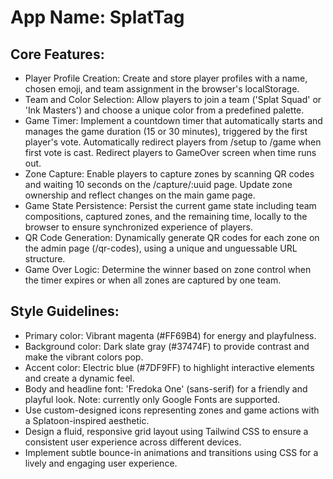 # **App Name**: SplatTag

## Core Features:

- Player Profile Creation: Create and store player profiles with a name, chosen emoji, and team assignment in the browser's localStorage.
- Team and Color Selection: Allow players to join a team ('Splat Squad' or 'Ink Masters') and choose a unique color from a predefined palette.
- Game Timer: Implement a countdown timer that automatically starts and manages the game duration (15 or 30 minutes), triggered by the first player's vote. Automatically redirect players from /setup to /game when first vote is cast. Redirect players to GameOver screen when time runs out.
- Zone Capture: Enable players to capture zones by scanning QR codes and waiting 10 seconds on the /capture/:uuid page. Update zone ownership and reflect changes on the main game page.
- Game State Persistence: Persist the current game state including team compositions, captured zones, and the remaining time, locally to the browser to ensure synchronized experience of players.
- QR Code Generation: Dynamically generate QR codes for each zone on the admin page (/qr-codes), using a unique and unguessable URL structure.
- Game Over Logic: Determine the winner based on zone control when the timer expires or when all zones are captured by one team.

## Style Guidelines:

- Primary color: Vibrant magenta (#FF69B4) for energy and playfulness.
- Background color: Dark slate gray (#37474F) to provide contrast and make the vibrant colors pop.
- Accent color: Electric blue (#7DF9FF) to highlight interactive elements and create a dynamic feel.
- Body and headline font: 'Fredoka One' (sans-serif) for a friendly and playful look. Note: currently only Google Fonts are supported.
- Use custom-designed icons representing zones and game actions with a Splatoon-inspired aesthetic.
- Design a fluid, responsive grid layout using Tailwind CSS to ensure a consistent user experience across different devices.
- Implement subtle bounce-in animations and transitions using CSS for a lively and engaging user experience.